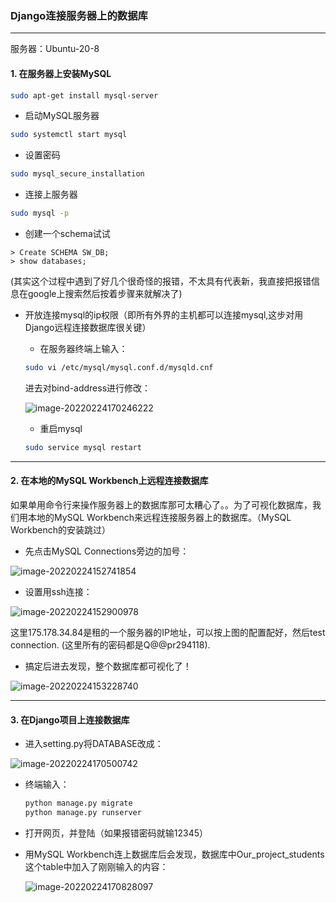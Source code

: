 ### Django连接服务器上的数据库

---

服务器：Ubuntu-20-8

#### 1. 在服务器上安装MySQL

```bash
sudo apt-get install mysql-server
```

+ 启动MySQL服务器

```bash
sudo systemctl start mysql
```

+ 设置密码

```bash
sudo mysql_secure_installation
```

+ 连接上服务器

```bash
sudo mysql -p
```

+ 创建一个schema试试

```mysql
> Create SCHEMA SW_DB;
> show databases;
```

(其实这个过程中遇到了好几个很奇怪的报错，不太具有代表新，我直接把报错信息在google上搜索然后按着步骤来就解决了)

+ 开放连接mysql的ip权限（即所有外界的主机都可以连接mysql,这步对用Django远程连接数据库很关键）

  + 在服务器终端上输入：

  ```bash
  sudo vi /etc/mysql/mysql.conf.d/mysqld.cnf
  ```

  进去对bind-address进行修改：

  ![image-20220224170246222](C:\Users\LENOVO\AppData\Roaming\Typora\typora-user-images\image-20220224170246222.png)

  + 重启mysql

  ```bash
  sudo service mysql restart
  ```

---

#### 2. 在本地的MySQL Workbench上远程连接数据库

如果单用命令行来操作服务器上的数据库那可太糟心了。。为了可视化数据库，我们用本地的MySQL Workbench来远程连接服务器上的数据库。（MySQL Workbench的安装跳过）

+ 先点击MySQL Connections旁边的加号：

![image-20220224152741854](C:\Users\LENOVO\AppData\Roaming\Typora\typora-user-images\image-20220224152741854.png)

+ 设置用ssh连接：

![image-20220224152900978](C:\Users\LENOVO\AppData\Roaming\Typora\typora-user-images\image-20220224152900978.png)

​	这里175.178.34.84是租的一个服务器的IP地址，可以按上图的配置配好，然后test connection. (这里所有的密码都是Q@@pr294118).

+ 搞定后进去发现，整个数据库都可视化了！

![image-20220224153228740](C:\Users\LENOVO\AppData\Roaming\Typora\typora-user-images\image-20220224153228740.png)

---

#### 3. 在Django项目上连接数据库

+ 进入setting.py将DATABASE改成：

![image-20220224170500742](C:\Users\LENOVO\AppData\Roaming\Typora\typora-user-images\image-20220224170500742.png)

+ 终端输入：

  ```bash
  python manage.py migrate
  python manage.py runserver
  ```

+ 打开网页，并登陆（如果报错密码就输12345）

+ 用MySQL Workbench连上数据库后会发现，数据库中Our_project_students这个table中加入了刚刚输入的内容：

  ![image-20220224170828097](C:\Users\LENOVO\AppData\Roaming\Typora\typora-user-images\image-20220224170828097.png)

